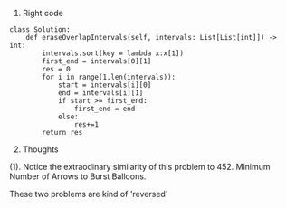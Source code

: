 1. Right code
```
class Solution:
    def eraseOverlapIntervals(self, intervals: List[List[int]]) -> int:
        intervals.sort(key = lambda x:x[1])
        first_end = intervals[0][1]
        res = 0
        for i in range(1,len(intervals)):
            start = intervals[i][0]
            end = intervals[i][1]
            if start >= first_end:
                first_end = end
            else:
                res+=1
        return res
```     

2. Thoughts

(1). Notice the extraodinary similarity of this problem to 452.  Minimum Number of Arrows to Burst Balloons.

These two problems are kind of 'reversed'
